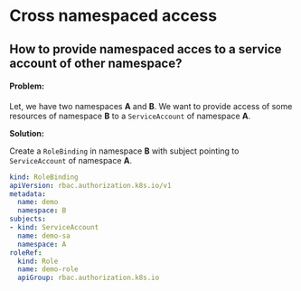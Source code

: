 # Cross namespaced access

## How to provide namespaced acces to a service account of other namespace?

#### Problem:

Let, we have two namespaces **A** and **B**. We want to provide access of some resources of namespace **B** to a `ServiceAccount` of namespace **A**.

**Solution:**

 Create a `RoleBinding` in namespace **B** with subject pointing to `ServiceAccount` of namespace **A**.

```yaml
kind: RoleBinding
apiVersion: rbac.authorization.k8s.io/v1
metadata:
  name: demo
  namespace: B
subjects:
- kind: ServiceAccount
  name: demo-sa
  namespace: A
roleRef:
  kind: Role
  name: demo-role
  apiGroup: rbac.authorization.k8s.io
```



